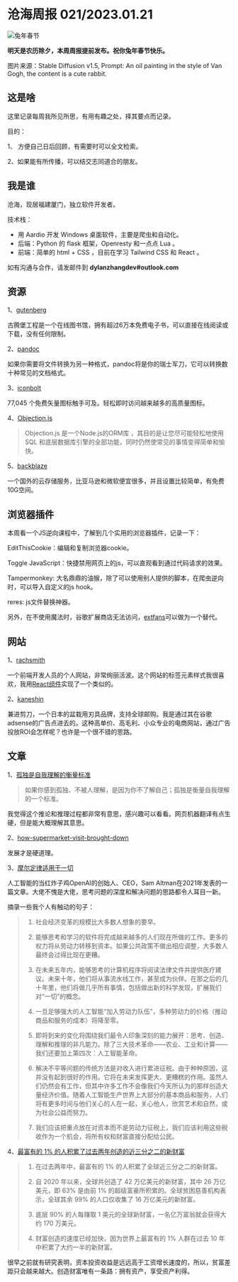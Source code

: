 # 沧海周报 021/2023.01.21

![兔年春节](https://img.xmdatang.com/img/202301201843872.png)

**明天是农历除夕，本周周报提前发布。祝你兔年春节快乐。**

图片来源：Stable Diffusion v1.5, Prompt: An oil painting in the style of Van Gogh, the content is a cute rabbit.

## 这是啥

这里记录每周我所见所思，有用有趣之处，择其要点而记录。

目的：

1、 方便自己日后回顾，有需要时可以全文检索。

2、如果能有所传播，可以结交志同道合的朋友。

## 我是谁

沧海，现居福建厦门，独立软件开发者。

技术栈：

- 用 Aardio 开发 Windows 桌面软件，主要是爬虫和自动化。
- 后端：Python 的 flask 框架，Openresty 和一点点 Lua 。
- 前端：简单的 html + CSS ，目前在学习 Tailwind CSS 和 React 。

如有沟通与合作，请发邮件到 **dylanzhangdev#outlook.com**

## 资源

1、[gutenberg](https://www.gutenberg.org/)

古腾堡工程是一个在线图书馆，拥有超过6万本免费电子书，可以直接在线阅读或下载，没有任何限制。

2、[pandoc](https://pandoc.org/index.html)

如果你需要将文件转换为另一种格式，pandoc将是你的瑞士军刀，它可以转换数十种常见的文档格式。

3、[iconbolt](https://www.iconbolt.com/)

77,045 个免费矢量图标触手可及。轻松即时访问越来越多的高质量图标。

4、[Objection.js](https://vincit.github.io/objection.js/)

> Objection.js 是一个Node.js的ORM库 ，其目的是让您尽可能轻松地使用 SQL 和底层数据库引擎的全部功能，同时仍然使常见的事情变得简单和愉快。

5、[backblaze](https://www.backblaze.com/b2/cloud-storage-pricing.html)

一个国外的云存储服务，比亚马逊和微软便宜很多，并且设置比较简单，有免费10G空间。

## 浏览器插件

本周看一个JS逆向课程中，了解到几个实用的浏览器插件，记录一下：

EditThisCookie：编辑和复制浏览器cookie。

Toggle JavaScript：快捷禁用网页上的js，可以直观看到通过代码请求的效果。

Tampermonkey: 大名鼎鼎的油猴，除了可以使用别人提供的脚本，在爬虫逆向时，可以导入自定义的js hook。

reres: js文件替换神器。

另外，在不使用魔法时，谷歌扩展商店无法访问，[extfans](https://www.extfans.com/)可以做为一个替代。

## 网站

1、[rachsmith](https://rachsmith.com/)

一个前端开发人员的个人网站，非常绚丽活波。这个网站的标签元素样式我很喜欢，我用[React组件](https://rtnc.seazhang.com/components/buttons)实现了一个类似的。

2、[kaneshin](https://kaneshin.shop2.multilingualcart.com/index_en_JPY.html)

兼进剪刀，一个日本的盆栽用刃具品牌，支持全球邮购。我是通过其在谷歌adsense的广告点进去的。这种高单价、高毛利、小众专业的电商网站，通过广告投放ROI会怎样呢？也许是一个很不错的思路。

## 文章

1、[孤独是自我理解的衡量标准](https://stan.bar/loneliness/)

> 如果你感到孤独、不被人理解，是因为你不了解自己；孤独是衡量自我理解的一个标准。

我觉得这个推论和推理过程都非常有意思，感兴趣可以看看。网页机器翻译有点生硬，但是能大概理解其意思。

2、[how-supermarket-visit-brought-down](http://beelineblogger.blogspot.com/2016/01/how-supermarket-visit-brought-down.html)

发展才是硬道理。

3、[摩尔定律适用于一切](https://moores.samaltman.com/)

人工智能的当红炸子鸡OpenAI的创始人、CEO，Sam Altman在2021年发表的一篇文章。大佬不愧是大佬，思考问题的深度和解决问题的思路都令人耳目一新。

摘录一些我个人有触动的句子：

> 1. 社会经济变革的规模比大多数人想象的要早。
>
> 2. 能够思考和学习的软件将完成越来越多的人们现在所做的工作。更多的权力将从劳动力转移到资本。如果公共政策不做出相应调整，大多数人最终会过得比现在更糟。
>
> 3. 在未来五年内，能够思考的计算机程序将阅读法律文件并提供医疗建议。未来十年，他们将从事流水线工作，甚至成为伙伴。在那之后的几十年里，他们将做几乎所有事情，包括做出新的科学发现，扩展我们对“一切”的概念。
>
> 4. 一旦足够强大的人工智能“加入劳动力队伍”，多种劳动力的价格（推动商品和服务的成本）将降至零。
>
> 5. 即将到来的变化将围绕我们最令人印象深刻的能力展开：思考、创造、理解和推理的非凡能力。除了三大技术革命——农业、工业和计算——我们还要加上第四次：人工智能革命。
>
> 6. 解决不平等问题的传统方法是对收入进行累进征税。由于种种原因，这并没有起到很好的作用。它将在未来发挥更大、更糟糕的作用。虽然人们仍然会有工作，但其中许多工作不会像我们今天所认为的那样创造大量经济价值。随着人工智能生产世界上大部分的基本商品和服务，人们将有更多时间与他们关心的人在一起，关心他人，欣赏艺术和自然，或为社会公益而努力。
>
> 7. 我们应该把重点放在对资本而不是劳动力征税上，我们应该利用这些税收作为一个机会，将所有权和财富直接分配给公民。

4、[最富有的 1% 的人积累了过去两年创造的近三分之二的新财富](https://www.cnbc.com/2023/01/16/richest-1percent-amassed-almost-two-thirds-of-new-wealth-created-since-2020-oxfam.html)

> 1. 在过去两年中，最富有的 1% 的人积累了全球近三分之二的新财富。
>
> 2. 自 2020 年以来，全球共创造了 42 万亿美元的新财富，其中 26 万亿美元，即 63% 是由前 1% 的超级富豪所积累的。全球贫困慈善机构表示，全球其余 99% 的人口仅收集了 16 万亿美元的新财富。
>
> 3. 底层 90% 的人每赚取 1 美元的全球新财富，一名亿万富翁就会获得大约 170 万美元。
>
> 4. 财富创造的速度已经加快，因为世界上最富有的 1% 人群在过去 10 年中积累了大约一半的新财富。

很早之前就有研究表明，资本投资收益是远远高于工资增长速度的，所以，贫富差距只会越来越大。创造财富唯有一条路：拥有资产，享受资产利得。
